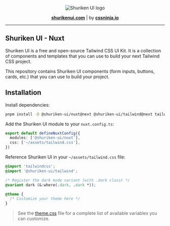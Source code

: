 <p align="center">
  <picture>
    <source media="(prefers-color-scheme: dark)" srcset="https://github.com/shuriken-ui/.github/assets/86636408/278e3026-1997-4e01-9457-20772adbce31">
    <source media="(prefers-color-scheme: light)" srcset="https://github.com/shuriken-ui/.github/assets/86636408/06f9d8e2-38aa-45b2-b91e-1c891a20e271">
    <img alt="Shuriken UI logo" src="https://github.com/shuriken-ui/.github/assets/86636408/06f9d8e2-38aa-45b2-b91e-1c891a20e271">
  </picture>
</p>

<p align="center">
  <a href="https://shurikenui.com" title="Shuriken UI website"><strong>shurikenui.com</strong></a> |
  by <a href="https://cssninja.io" title="Our official website"><strong>cssninja.io</strong></a>
</p>

---

## Shuriken UI - Nuxt

Shuriken UI is a free and open-source Tailwind CSS UI Kit. It is a collection of components and templates that you can use to build your next Tailwind CSS project.

This repository contains Shuriken UI components (form inputs, buttons, cards, etc.) that you can use to build your project.

## Installation

Install dependencies:

```bash
pnpm install -D @shuriken-ui/nuxt@next @shuriken-ui/tailwind@next tailwindcss@next
```

Add the Shuriken UI module to your `nuxt.config.ts`:

```ts
export default defineNuxtConfig({
  modules: ['@shuriken-ui/nuxt'],
  css: ['~/assets/tailwind.css'],
})
```

Reference Shuriken UI in your `~/assets/tailwind.css` file:

```css
@import 'tailwindcss';
@import '@shuriken-ui/tailwind';

/* Register the dark mode variant (with .dark class) */
@variant dark (&:where(.dark, .dark *));

@theme {
  /* Customize your theme here */
}
```

> See the [theme.css](https://github.com/shuriken-ui/shuriken-ui/blob/main/packages/tailwind/lib/theme.css) file for a complete list of available variables you can customize.
